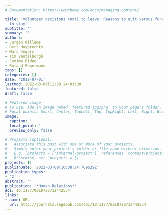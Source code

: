 ```yaml
---
# Documentation: https://wowchemy.com/docs/managing-content/

title: 'Volunteer decisions (not) to leave: Reasons to quit versus functional motives
  to stay'
subtitle: ''
summary: ''
authors:
- Jurgen Willems
- Gert Huybrechts
- Marc Jegers
- Tim Vantilborgh
- Jemima Bidee
- Roland Pepermans
tags: []
categories: []
date: '2012-07-01'
lastmod: 2022-03-09T11:38:24+01:00
featured: false
draft: false

# Featured image
# To use, add an image named `featured.jpg/png` to your page's folder.
# Focal points: Smart, Center, TopLeft, Top, TopRight, Left, Right, BottomLeft, Bottom, BottomRight.
image:
  caption: ''
  focal_point: ''
  preview_only: false

# Projects (optional).
#   Associate this post with one or more of your projects.
#   Simply enter your project's folder or file name without extension.
#   E.g. `projects = ["internal-project"]` references `content/project/deep-learning/index.md`.
#   Otherwise, set `projects = []`.
projects: []
publishDate: '2022-03-09T10:38:24.709529Z'
publication_types:
- '2'
abstract: ''
publication: '*Human Relations*'
doi: 10.1177/0018726712442554
links:
- name: URL
  url: http://journals.sagepub.com/doi/10.1177/0018726712442554
---
```

